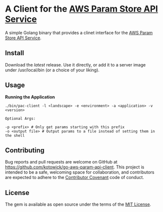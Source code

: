 # A Client for the [AWS Param Store API Service](https://github.com/kotowick/go-aws-param-store-api-service)

A simple Golang binary that provides a clinet interface for the [AWS Param Store API Service](https://github.com/kotowick/go-aws-param-store-api-service).

## Install

Download the *latest* release. Use it directly, or add it to a server image under /usr/local/bin (or a choice of your liking).

## Usage

**Running the Application**

```
./bin/pac-client -l <landscape> -e <environment> -a <application> -v <version>

Optional Args:

-p <prefix> # Only get params starting with this prefix
-o <output file> # Output params to a file instead of setting them in the shell
```

## Contributing

Bug reports and pull requests are welcome on GitHub at https://github.com/kotowick/go-aws-param-api-client. This project is intended to be a safe, welcoming space for collaboration, and contributors are expected to adhere to the [Contributor Covenant](http://contributor-covenant.org) code of conduct.


## License

The gem is available as open source under the terms of the [MIT License](http://opensource.org/licenses/MIT).
